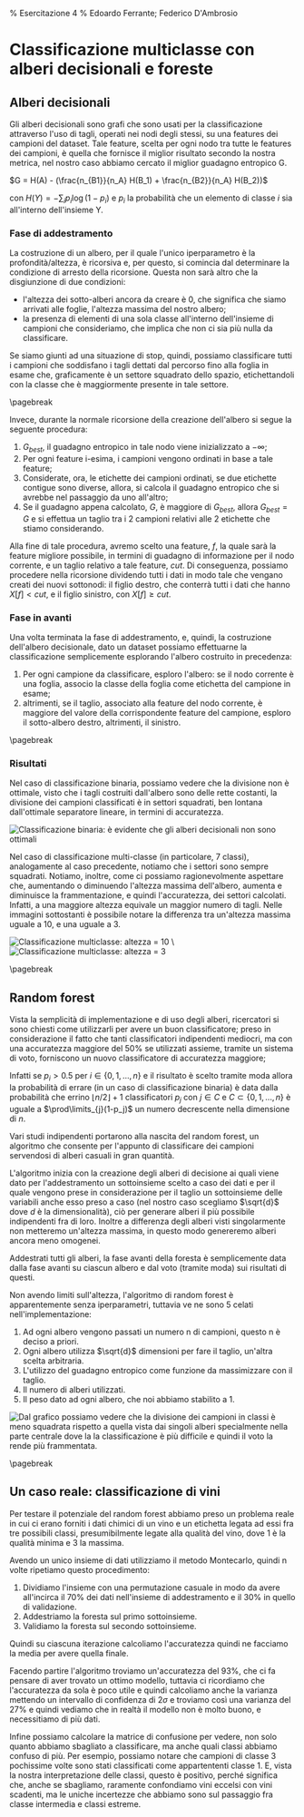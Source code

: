 ﻿% Esercitazione 4
% Edoardo Ferrante; Federico D'Ambrosio

# Classificazione multiclasse con alberi decisionali e foreste

## Alberi decisionali

Gli alberi decisionali sono grafi che sono usati per la classificazione attraverso l'uso di tagli, operati nei nodi degli stessi, su una features dei campioni del dataset.
Tale feature, scelta per ogni nodo tra tutte le features dei campioni, è quella che fornisce il miglior risultato secondo la nostra metrica, nel nostro caso abbiamo cercato il miglior guadagno entropico G.

$G = H(A) - (\frac{n_{B1}}{n_A} H(B_1) + \frac{n_{B2}}{n_A} H(B_2))$ 

con $H(Y) = - \sum_{i} p_i \log(1-p_i)$ e $p_i$ la probabilità che un elemento di classe $i$ sia all'interno dell'insieme Y.  

### Fase di addestramento

La costruzione di un albero, per il quale l'unico iperparametro è la profondità/altezza, è ricorsiva e, per questo, si comincia dal determinare la condizione di arresto della ricorsione.
Questa non sarà altro che la disgiunzione di due condizioni: 

  - l'altezza dei sotto-alberi ancora da creare è $0$, che significa che siamo arrivati alle foglie, l'altezza massima del nostro albero; 
  - la presenza di elementi di una sola classe all'interno dell'insieme di campioni che consideriamo, che implica che non ci sia più nulla da classificare.

Se siamo giunti ad una situazione di stop, quindi, possiamo classificare tutti i campioni che soddisfano i tagli dettati dal percorso fino alla foglia in esame che, graficamente è un settore squadrato dello spazio, etichettandoli con la classe che è maggiormente presente in tale settore.

\pagebreak

Invece, durante la normale ricorsione della creazione dell'albero si segue la seguente procedura:

  1. $G_{best}$, il guadagno entropico in tale nodo viene inizializzato a $-\infty$;
  2. Per ogni feature i-esima, i campioni vengono ordinati in base a tale feature;
  3. Considerate, ora, le etichette dei campioni ordinati, se due etichette contigue sono diverse, allora, si calcola il guadagno entropico che si avrebbe nel passaggio da uno all'altro;
  4. Se il guadagno appena calcolato, $G$, è maggiore di $G_{best}$, allora $G_{best} = G$ e si effettua un taglio tra i 2 campioni relativi alle 2 etichette che stiamo considerando.

Alla fine di tale procedura, avremo scelto una feature, $f$, la quale sarà la feature migliore possibile, in termini di guadagno di informazione per il nodo corrente, e un taglio relativo a tale feature, $cut$. 
Di conseguenza, possiamo procedere nella ricorsione dividendo tutti i dati in modo tale che vengano creati dei nuovi sottonodi: il figlio destro, che conterrà tutti i dati che hanno $X[f] < cut$, e il figlio sinistro, con $X[f] \ge cut$.
  
### Fase in avanti

Una volta terminata la fase di addestramento, e, quindi, la costruzione dell'albero decisionale, dato un dataset possiamo effettuarne la classificazione semplicemente esplorando l'albero costruito in precedenza:
 
  1. Per ogni campione da classificare, esploro l'albero: se il nodo corrente è una foglia, associo la classe della foglia come etichetta del campione in esame;
  2. altrimenti, se il taglio, associato alla feature del nodo corrente, è maggiore del valore della corrispondente feature del campione, esploro il sotto-albero destro, altrimenti, il sinistro.

\pagebreak
  
### Risultati

Nel caso di classificazione binaria, possiamo vedere che la divisione non è ottimale, visto che i tagli costruiti dall'albero sono delle rette costanti, la divisione dei campioni classificati è in settori squadrati, 
ben lontana dall'ottimale separatore lineare, in termini di accuratezza.

![Classificazione binaria: è evidente che gli alberi decisionali non sono ottimali](graph1.png)

Nel caso di classificazione multi-classe (in particolare, 7 classi), analogamente al caso precedente, notiamo che i settori sono sempre squadrati. Notiamo, inoltre, come ci possiamo ragionevolmente aspettare che, aumentando
o diminuendo l'altezza massima dell'albero, aumenta e diminuisce la frammentazione, e quindi l'accuratezza, dei settori calcolati. Infatti, a una maggiore altezza equivale un maggior numero di tagli.
Nelle immagini sottostanti è possibile notare la differenza tra un'altezza massima uguale a 10, e una uguale a 3.

![Classificazione multiclasse: altezza = 10](graph2.png) \ ![Classificazione multiclasse: altezza = 3](graph3.png)


\pagebreak

## Random forest
Vista la semplicità di implementazione e di uso degli alberi, ricercatori si sono chiesti come utilizzarli per avere un buon classificatore; preso in considerazione il fatto che tanti classificatori indipendenti mediocri, ma con una accuratezza maggiore del $50 \%$ se utilizzati assieme, tramite un sistema di voto, forniscono un nuovo classificatore di accuratezza maggiore;

Infatti se $p_i > 0.5$ per $i \in \{0,1,...,n\}$ e il risultato è scelto tramite moda allora la probabilità di errare (in un caso di classificazione binaria) è data dalla probabilità che errino $\lfloor{n/2}\rfloor+1$ classificatori $p_j$ con $j\in C$ e $C \subset{\{0,1,...,n\}}$ è uguale a $\prod\limits_{j}(1-p_j)$ un numero decrescente nella dimensione di $n$.

Vari studi indipendenti portarono alla nascita del random forest, un algoritmo che consente per l'appunto di classificare dei campioni servendosi di alberi casuali in gran quantità.

L'algoritmo inizia con la creazione degli alberi di decisione ai quali viene dato per l'addestramento un sottoinsieme scelto a caso dei dati e per il quale vengono prese in considerazione per il taglio un sottoinsieme delle variabili anche esso preso a caso (nel nostro caso scegliamo $\sqrt{d}$ dove $d$ è la dimensionalità), ciò per generare alberi il più possibile indipendenti fra di loro.
Inoltre a differenza degli alberi visti singolarmente non metteremo un'altezza massima, in questo modo genereremo alberi ancora meno omogenei.

Addestrati tutti gli alberi, la fase avanti della foresta è semplicemente data dalla fase avanti su ciascun albero e dal voto (tramite moda) sui risultati di questi.

Non avendo limiti sull'altezza, l'algoritmo di random forest è apparentemente senza iperparametri, tuttavia ve ne sono 5 celati nell'implementazione:

1. Ad ogni albero vengono passati un numero n di campioni, questo n è deciso a priori.
  2. Ogni albero utilizza $\sqrt{d}$ dimensioni per fare il taglio, un'altra scelta arbitraria.
  3. L'utilizzo del guadagno entropico come funzione da massimizzare con il taglio.
  4. Il numero di alberi utilizzati.
  5. Il peso dato ad ogni albero, che noi abbiamo stabilito a 1.

![Dal grafico possiamo vedere che la divisione dei campioni in classi è meno squadrata rispetto a quella vista dai singoli alberi specialmente nella parte centrale dove la la classificazione è più difficile e quindi il voto la rende più frammentata.
](graph4.png)



\pagebreak



## Un caso reale: classificazione di vini

Per testare il potenziale del random forest abbiamo preso un problema reale in cui ci erano forniti i dati chimici di un vino e un etichetta legata ad essi fra tre possibili classi, presumibilmente legate alla qualità del vino, dove $1$ è la qualità minima e $3$ la massima.

Avendo un unico insieme di dati utilizziamo il metodo Montecarlo, quindi n volte ripetiamo questo procedimento: 

1. Dividiamo l'insieme con una permutazione casuale in modo da avere all'incirca il $70\%$ dei dati nell'insieme di addestramento e il $30\%$ in quello di validazione.
2. Addestriamo la foresta sul primo sottoinsieme.
3. Validiamo la foresta sul secondo sottoinsieme.

Quindi su ciascuna iterazione calcoliamo l'accuratezza quindi ne facciamo la media per avere quella finale.

Facendo partire l'algoritmo troviamo un'accuratezza del $93\%$, che ci fa pensare di aver trovato un ottimo modello, tuttavia ci ricordiamo che l'accuratezza da sola è poco utile e quindi calcoliamo anche la varianza mettendo un intervallo di confidenza di $2\sigma$ e troviamo così una varianza del $27\%$ e quindi vediamo che in realtà il modello non è molto buono, e necessitiamo di più dati.

Infine possiamo calcolare la matrice di confusione per vedere, non solo quanto abbiamo sbagliato a classificare, ma anche quali classi abbiamo confuso di più. Per esempio, possiamo notare che campioni di classe $3$ pochissime volte sono stati classificati come appartententi classe $1$.
E, vista la nostra interpretazione delle classi, questo è positivo, perché significa che, anche se sbagliamo, raramente confondiamo vini eccelsi con vini scadenti, ma le uniche incertezze che abbiamo sono sul passaggio fra classe intermedia e classi estreme.
